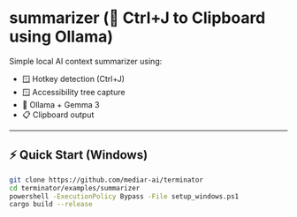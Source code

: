 # summarizer (🧠 Ctrl+J to Clipboard using Ollama)


Simple local AI context summarizer using:
- 🪟 Hotkey detection (Ctrl+J)
- 🪟 Accessibility tree capture
- 🤖 Ollama + Gemma 3
- 📋 Clipboard output

---

## ⚡ Quick Start (Windows)

```bash
git clone https://github.com/mediar-ai/terminator
cd terminator/examples/summarizer
powershell -ExecutionPolicy Bypass -File setup_windows.ps1
cargo build --release

